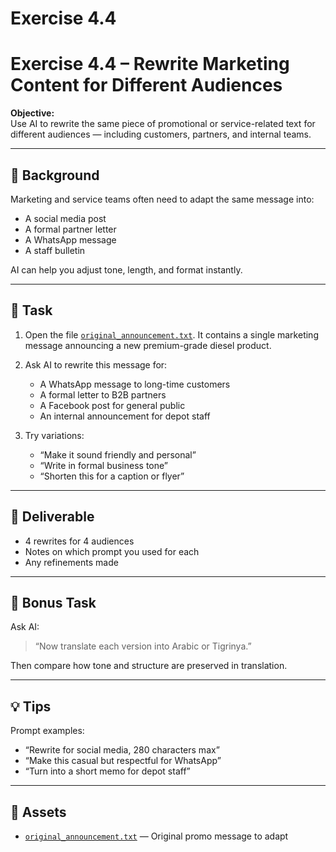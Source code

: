 # Exercise 4.4

# Exercise 4.4 – Rewrite Marketing Content for Different Audiences

**Objective:**  
Use AI to rewrite the same piece of promotional or service-related text for different audiences — including customers, partners, and internal teams.

---

## 🧠 Background

Marketing and service teams often need to adapt the same message into:
- A social media post
- A formal partner letter
- A WhatsApp message
- A staff bulletin

AI can help you adjust tone, length, and format instantly.

---

## 📝 Task

1. Open the file [`original_announcement.txt`](assets/original_announcement.txt). It contains a single marketing message announcing a new premium-grade diesel product.
2. Ask AI to rewrite this message for:
   - A WhatsApp message to long-time customers
   - A formal letter to B2B partners
   - A Facebook post for general public
   - An internal announcement for depot staff

3. Try variations:
   - “Make it sound friendly and personal”
   - “Write in formal business tone”
   - “Shorten this for a caption or flyer”

---

## 🎯 Deliverable

- 4 rewrites for 4 audiences
- Notes on which prompt you used for each
- Any refinements made

---

## 🔁 Bonus Task

Ask AI:
> “Now translate each version into Arabic or Tigrinya.”

Then compare how tone and structure are preserved in translation.

---

## 💡 Tips

Prompt examples:
- “Rewrite for social media, 280 characters max”
- “Make this casual but respectful for WhatsApp”
- “Turn into a short memo for depot staff”

---

## 📁 Assets

- [`original_announcement.txt`](assets/original_announcement.txt) — Original promo message to adapt

